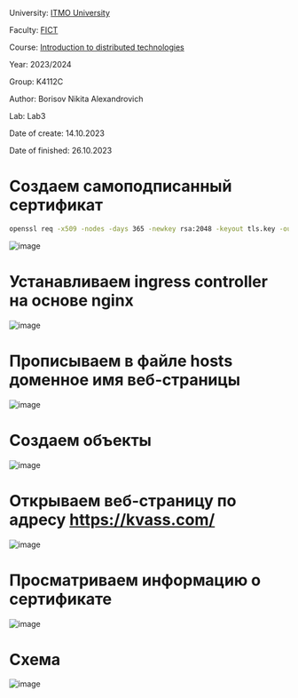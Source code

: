 University: [ITMO University](https://itmo.ru/ru/)

Faculty: [FICT](https://fict.itmo.ru)

Course: [Introduction to distributed technologies](https://github.com/itmo-ict-faculty/introduction-to-distributed-technologies)

Year: 2023/2024

Group: K4112C

Author: Borisov Nikita Alexandrovich

Lab: Lab3

Date of create: 14.10.2023

Date of finished: 26.10.2023

# Создаем самоподписанный сертификат

```sh
openssl req -x509 -nodes -days 365 -newkey rsa:2048 -keyout tls.key -out tls.crt
```
![image](https://github.com/luka-mag1c/2023_2024-introduction_to_distributed_technologies-k4112c-borisov_n_a/assets/55001395/ae07115a-0fc9-4c56-8c1e-1d02e8620108)

# Устанавливаем ingress controller на основе nginx 
![image](https://github.com/luka-mag1c/2023_2024-introduction_to_distributed_technologies-k4112c-borisov_n_a/assets/55001395/9f24b414-441c-41cc-ab26-45a14e3e826c)

# Прописываем в файле hosts доменное имя веб-страницы
![image](https://github.com/luka-mag1c/2023_2024-introduction_to_distributed_technologies-k4112c-borisov_n_a/assets/55001395/08eef0e0-82a1-44b0-ad02-12856ef197e4)

# Создаем объекты
![image](https://github.com/luka-mag1c/2023_2024-introduction_to_distributed_technologies-k4112c-borisov_n_a/assets/55001395/1a2e345f-12e1-401d-abc8-73307bc3861c)


# Открываем веб-страницу по адресу https://kvass.com/
![image](https://github.com/luka-mag1c/2023_2024-introduction_to_distributed_technologies-k4112c-borisov_n_a/assets/55001395/a29ca10c-0d8c-4bbe-80fc-79329bec4a30)

# Просматриваем информацию о сертификате
![image](https://github.com/luka-mag1c/2023_2024-introduction_to_distributed_technologies-k4112c-borisov_n_a/assets/55001395/a182addf-b95f-4ae4-bc6d-1aed53fd6deb)

# Схема
![image](https://github.com/luka-mag1c/2023_2024-introduction_to_distributed_technologies-k4112c-borisov_n_a/assets/55001395/93584d2e-82db-4cb3-86bc-7391e85236f0)
